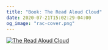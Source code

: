 ```yaml
---
title: "Book: The Read Aloud Cloud"
date: 2020-07-21T15:02:29-04:00
og_image: "rac-cover.png"
---
```


<a class="book-container" href="https://www.amazon.com/Read-Aloud-Cloud-Innocents-Inside/dp/1119677629/" target="_blank" rel="noreferrer noopener">
  <div class="book">
    <img
      alt="The Read Aloud Cloud"
      src="https://forrestbrazeal.com/images/rac-cover.png"
      />
  </div>
</a>
